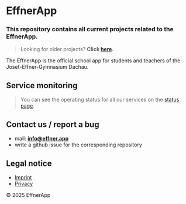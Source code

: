 # EffnerApp

### This repository contains all current projects related to the EffnerApp.
> Looking for older projects? **Click [here](https://github.com/EffnerAppArchive).**

The EffnerApp is the official school app for students and teachers of the Josef-Effner-Gymnasium Dachau.

## Service monitoring

> You can see the operating status for all our services on the [status page](https://status.effner.app).

## Contact us / report a bug

* mail: **info@effner.app**
* write a github issue for the corresponding repository

## Legal notice
* [Imprint](https://effner.app/imprint)
* [Privacy](https://effner.app/privacy)

© 2025 EffnerApp
